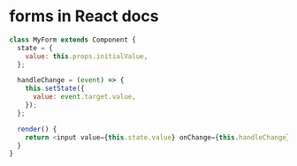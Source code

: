 <!-- .slide: class="with-code" -->

# forms in React docs

```javascript
class MyForm extends Component {
  state = {
    value: this.props.initialValue,
  };

  handleChange = (event) => {
    this.setState({
      value: event.target.value,
    });
  };

  render() {
    return <input value={this.state.value} onChange={this.handleChange} />;
  }
}
```
